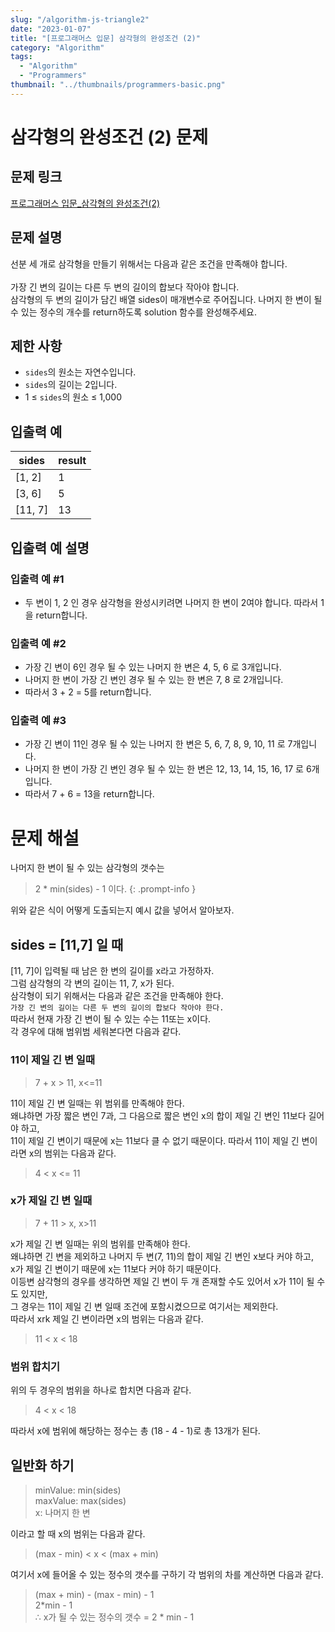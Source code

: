 ```yaml
---
slug: "/algorithm-js-triangle2"
date: "2023-01-07"
title: "[프로그래머스 입문] 삼각형의 완성조건 (2)"
category: "Algorithm"
tags:
  - "Algorithm"
  - "Programmers"
thumbnail: "../thumbnails/programmers-basic.png"
---
```


# 삼각형의 완성조건 (2) 문제

## 문제 링크

[프로그래머스 입문_삼각형의 완성조건(2)](https://school.programmers.co.kr/learn/courses/30/lessons/120868)

## 문제 설명

선분 세 개로 삼각형을 만들기 위해서는 다음과 같은 조건을 만족해야 합니다.  
<br/>
가장 긴 변의 길이는 다른 두 변의 길이의 합보다 작아야 합니다.  
삼각형의 두 변의 길이가 담긴 배열 sides이 매개변수로 주어집니다. 나머지 한 변이 될 수 있는 정수의 개수를 return하도록 solution 함수를 완성해주세요.

## 제한 사항

- `sides`의 원소는 자연수입니다.
- `sides`의 길이는 2입니다.
- 1 ≤ `sides`의 원소 ≤ 1,000

## 입출력 예

| sides   | result |  
|---------|--------|  
| [1, 2]  | 1      |  
| [3, 6]  | 5      |  
| [11, 7] | 13     |  

## 입출력 예 설명

### 입출력 예 #1

- 두 변이 1, 2 인 경우 삼각형을 완성시키려면 나머지 한 변이 2여야 합니다. 따라서 1을 return합니다.

### 입출력 예 #2

- 가장 긴 변이 6인 경우
  될 수 있는 나머지 한 변은 4, 5, 6 로 3개입니다.
- 나머지 한 변이 가장 긴 변인 경우
  될 수 있는 한 변은 7, 8 로 2개입니다.
- 따라서 3 + 2 = 5를 return합니다.

### 입출력 예 #3

- 가장 긴 변이 11인 경우
  될 수 있는 나머지 한 변은 5, 6, 7, 8, 9, 10, 11 로 7개입니다.
- 나머지 한 변이 가장 긴 변인 경우
  될 수 있는 한 변은 12, 13, 14, 15, 16, 17 로 6개입니다.
- 따라서 7 + 6 = 13을 return합니다.

# 문제 해설

나머지 한 변이 될 수 있는 삼각형의 갯수는
> 2 * min(sides) - 1 이다.
> {: .prompt-info }

위와 같은 식이 어떻게 도출되는지 예시 값을 넣어서 알아보자.

## sides = [11,7] 일 때

[11, 7]이 입력될 때 남은 한 변의 길이를 x라고 가정하자.  
그럼 삼각형의 각 변의 길이는 11, 7, x가 된다.  
삼각형이 되기 위해서는 다음과 같은 조건을 만족해야 한다.  
`가장 긴 변의 길이는 다른 두 변의 길이의 합보다 작아야 한다.`  
따라서 현재 가장 긴 변이 될 수 있는 수는 11또는 x이다.  
각 경우에 대해 범위범 세워본다면 다음과 같다.

### 11이 제일 긴 변 일때

> 7 + x > 11, x<=11

11이 제일 긴 변 일때는 위 범위를 만족해야 한다.  
왜냐하면 가장 짧은 변인 7과, 그 다음으로 짧은 변인 x의 합이 제일 긴 변인 11보다 길어야 하고,  
11이 제일 긴 변이기 때문에 x는 11보다 클 수 없기 때문이다.
따라서 11이 제일 긴 변이라면 x의 범위는 다음과 같다.
> 4 < x <= 11

### x가 제일 긴 변 일때

> 7 + 11 > x, x>11

x가 제일 긴 변 일때는 위의 범위를 만족해야 한다.  
왜냐하면 긴 변을 제외하고 나머지 두 변(7, 11)의 합이 제일 긴 변인 x보다 커야 하고,  
x가 제일 긴 변이기 때문에 x는 11보다 커야 하기 때문이다.  
이등변 삼각형의 경우를 생각하면 제일 긴 변이 두 개 존재할 수도 있어서 x가 11이 될 수도 있지만,  
그 경우는 11이 제일 긴 변 일때 조건에 포함시켰으므로 여기서는 제외한다.  
따라서 xrk 제일 긴 변이라면 x의 범위는 다음과 같다.
> 11 < x < 18

### 범위 합치기

위의 두 경우의 범위을 하나로 합치면 다음과 같다.
> 4 < x < 18

따라서 x에 범위에 해당하는 정수는 총 (18 - 4 - 1)로 총 13개가 된다.

## 일반화 하기

> minValue: min(sides)  
> maxValue: max(sides)  
> x: 나머지 한 변

이라고 할 때 x의 범위는 다음과 같다.
> (max - min) < x < (max + min)

여기서 x에 들어올 수 있는 정수의 갯수를 구하기 각 범위의 차를 계산하면 다음과 같다.
> (max + min) - (max - min) - 1  
> 2*min - 1  
> ∴ x가 될 수 있는 정수의 갯수 = 2 * min - 1
